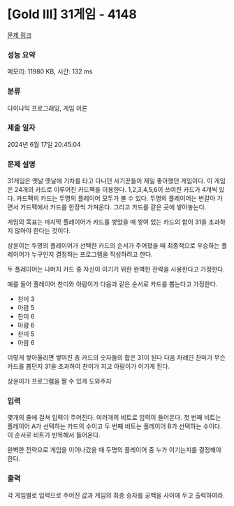 # [Gold III] 31게임 - 4148 

[문제 링크](https://www.acmicpc.net/problem/4148) 

### 성능 요약

메모리: 11980 KB, 시간: 132 ms

### 분류

다이나믹 프로그래밍, 게임 이론

### 제출 일자

2024년 6월 17일 20:45:04

### 문제 설명

<p>31게임은 옛날 옛날에 기차를 타고 다니던 사기꾼들이 제일 좋아했던 게임이다. 이 게임은 24개의 카드로 이루어진 카드팩을 이용한다. 1,2,3,4,5,6이 쓰여진 카드가 4개씩 있다. 카드팩의 카드는 두명의 플레이어 모두가 볼 수 있다. 두명의 플레이어는 번갈아 가면서 카드팩에서 카드를 한장씩 가져온다. 그리고 카드를 같은 곳에 쌓아놓는다.</p>

<p>게임의 목표는 마지막 플레이어가 카드를 쌓았을 때 쌓여 있는 카드의 합이 31을 초과하지 않아야 한다는 것이다. </p>

<p>상윤이는 두명의 플레이어가 선택한 카드의 순서가 주어졌을 때 최종적으로 우승하는 플레이어가 누구인지 결정하는 프로그램을 작성하려고 한다.</p>

<p>두 플레이어는 나머지 카드 중 자신이 이기기 위한 완벽한 전략을 사용한다고 가정한다.</p>

<p>예를 들어 플레이어 찬미와 아람이가 다음과 같은 순서로 카드를 뽑는다고 가정한다.</p>

<ul>
	<li>찬미 3</li>
	<li>아람 5</li>
	<li>찬미 6</li>
	<li>아람 6</li>
	<li>찬미 5</li>
	<li>아람 6</li>
</ul>

<p>이렇게 쌓아올리면 쌓여진 총 카드의 숫자들의 합은 31이 된다 다음 차례인 찬미가 무슨 카드를 뽑던지 31을 초과하여 찬미가 지고 아람이가 이기게 된다.</p>

<p>상윤이가 프로그램을 짤 수 있게 도와주자</p>

### 입력 

 <p>몇개의 줄에 걸쳐 입력이 주어진다. 여러개의 비트로 입력이 들어온다. 첫 번째 비트는 플레이어 A가 선택하는 카드의 수이고 두 번째 비트는 플레이어 B가 선택하는 수이다. 이 순서로 비트가 반복해서 들어온다.</p>

<p>완벽한 전략으로 게임을 이어나갔을 때 두명의 플레이어 중 누가 이기는지를 결정해야 한다.</p>

### 출력 

 <p>각 게임별로 입력으로 주어진 값과 게임의 최종 승자를 공백을 사이에 두고 출력하여라.</p>

